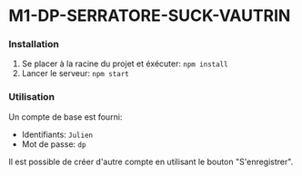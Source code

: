 # M1-DP-SERRATORE-SUCK-VAUTRIN

### Installation
1. Se placer à la racine du projet et éxécuter: ```npm install```
2. Lancer le serveur: ```npm start```

### Utilisation
Un compte de base est fourni: 
- Identifiants: ```Julien```
- Mot de passe: ```dp```

Il est possible de créer d'autre compte en utilisant le bouton "S'enregistrer".
